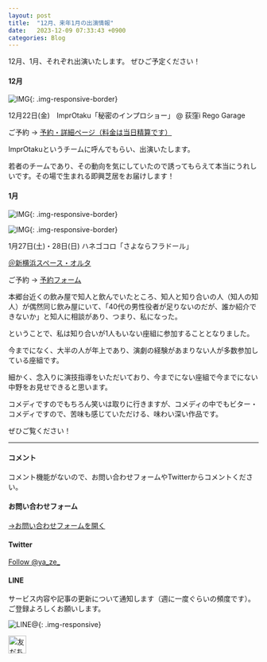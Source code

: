 ```yaml
---
layout: post
title:  "12月、来年1月の出演情報"
date:   2023-12-09 07:33:43 +0900
categories: Blog
---
```


12月、1月、それぞれ出演いたします。
ぜひご予定ください！

#### 12月

![IMG]({{site.baseurl}}/img/20231209_01.png){: .img-responsive-border}

12月22日(金)　ImprOtaku「秘密のインプロショー」 @ 荻窪i Rego Garage

ご予約 → [予約・詳細ページ（料金は当日精算です）](https://peatix.com/event/3749143)

ImprOtakuというチームに呼んでもらい、出演いたします。

若者のチームであり、その動向を気にしていたので誘ってもらえて本当にうれしいです。その場で生まれる即興芝居をお届けします！


#### 1月

![IMG]({{site.baseurl}}/img/20231209_02.jpeg){: .img-responsive-border}

![IMG]({{site.baseurl}}/img/20231209_03.jpeg){: .img-responsive-border}

1月27日(土)・28日(日) ハネゴコロ「さよならフラドール」

[＠新横浜スペース・オルタ](http://spacealta.sakura.ne.jp/#map)

ご予約 → [予約フォーム](https://www.quartet-online.net/ticket/sayonara_huladoll?m=0ydhicc)

本郷台近くの飲み屋で知人と飲んでいたところ、知人と知り合いの人（知人の知人）が偶然同じ飲み屋にいて、「40代の男性役者が足りないのだが、誰か紹介できないか」と知人に相談があり、つまり、私になった。

ということで、私は知り合いが1人もいない座組に参加することとなりました。

今までになく、大半の人が年上であり、演劇の経験があまりない人が多数参加している座組です。

細かく、念入りに演技指導をいただいており、今までにない座組で今までにない中野をお見せできると思います。

コメディですのでもちろん笑いは取りに行きますが、コメディの中でもビター・コメディですので、苦味も感じていただける、味わい深い作品です。

ぜひご覧ください！







---
#### コメント
コメント機能がないので、お問い合わせフォームやTwitterからコメントください。

#### お問い合わせフォーム
[→お問い合わせフォームを開く]({{site.baseurl}}/docs/contact/)

#### Twitter

<a href="https://twitter.com/ya_ze_?ref_src=twsrc%5Etfw" class="twitter-follow-button" data-show-count="false">Follow @ya_ze_</a><script async src="https://platform.twitter.com/widgets.js" charset="utf-8"></script>


#### LINE

サービス内容や記事の更新について通知します（週に一度ぐらいの頻度です）。
ご登録よろしくお願いします。

![LINE@]({{site.baseurl}}/img/lineat.png){: .img-responsive}

<a href="https://line.me/R/ti/p/%40tqt3140x"><img height="36" border="0" alt="友だち追加" src="https://scdn.line-apps.com/n/line_add_friends/btn/ja.png"></a>
